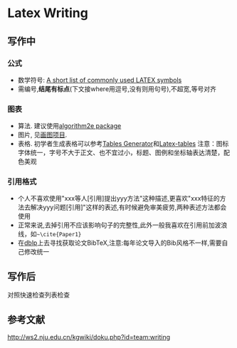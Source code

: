 # Latex Writing

## 写作中
### 公式
- 数学符号: [A short list of commonly used LATEX symbols](https://artofproblemsolving.com/wiki/index.php/LaTeX:Symbols)
- 需编号,**结尾有标点**(下文接where用逗号,没有则用句号),不超宽,等号对齐

### 图表
- 算法. 建议使用[algorithm2e package](https://www.ctan.org/pkg/algorithm2e)
- 图片, 见[画图项目](https://github.com/Josehokec/python_figure).
- 表格. 初学者生成表格可以参考[Tables Generator](https://www.tablesgenerator.com)和[Latex-tables](https://www.latex-tables.com)
注意：图标字体统一，字号不大于正文、也不宜过小，标题、图例和坐标轴表达清楚，配色美观

### 引用格式
- 个人不喜欢使用"xxx等人[引用]提出yyy方法"这种描述,更喜欢"xxx特征的方法去解决yyy问题[引用]"这样的表述,有时候避免审美疲劳,两种表述方法都会使用
- 正常来说,去掉引用不应该影响句子的完整性,此外一般我喜欢在引用前加波浪线，如`~\cite{Paper1}`
- 在[dblp](https://dblp.org/)上去寻找获取论文BibTeX,注意:每年论文导入的Bib风格不一样,需要自己修改统一

## 写作后
对照快速检查列表检查

## 参考文献
http://ws2.nju.edu.cn/kgwiki/doku.php?id=team:writing
